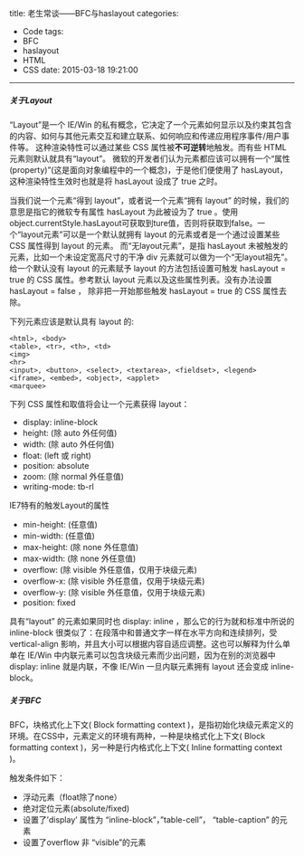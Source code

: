 title: 老生常谈——BFC与haslayout
categories:
  - Code
tags:
  - BFC
  - haslayout
  - HTML
  - CSS
date: 2015-03-18 19:21:00
---
##### 关于Layout

“Layout”是一个 IE/Win 的私有概念，它决定了一个元素如何显示以及约束其包含的内容、如何与其他元素交互和建立联系、如何响应和传递应用程序事件/用户事件等。
这种渲染特性可以通过某些 CSS 属性被**不可逆转**地触发。而有些 HTML 元素则默认就具有“layout”。
微软的开发者们认为元素都应该可以拥有一个“属性(property)”(这是面向对象编程中的一个概念)，于是他们便使用了 hasLayout，这种渲染特性生效时也就是将 hasLayout 设成了 true 之时。

<!-- more -->

当我们说一个元素“得到 layout”，或者说一个元素“拥有 layout” 的时候，我们的意思是指它的微软专有属性 hasLayout 为此被设为了 true 。使用object.currentStyle.hasLayout可获取到ture值，否则将获取到false。一个“layout元素”可以是一个默认就拥有 layout 的元素或者是一个通过设置某些 CSS 属性得到 layout 的元素。
而“无layout元素”，是指 hasLayout 未被触发的元素，比如一个未设定宽高尺寸的干净 div 元素就可以做为一个“无layout祖先”。
给一个默认没有 layout 的元素赋予 layout 的方法包括设置可触发 hasLayout = true 的 CSS 属性。参考默认 layout 元素以及这些属性列表。没有办法设置 hasLayout = false ， 除非把一开始那些触发 hasLayout = true 的 CSS 属性去除。

下列元素应该是默认具有 layout 的:
```
<html>, <body>
<table>, <tr>, <th>, <td>
<img>
<hr>
<input>, <button>, <select>, <textarea>, <fieldset>, <legend>
<iframe>, <embed>, <object>, <applet>
<marquee>
```
下列 CSS 属性和取值将会让一个元素获得 layout：

* display: inline-block
* height: (除 auto 外任何值)
* width: (除 auto 外任何值)
* float: (left 或 right)
* position: absolute
* zoom: (除 normal 外任意值)
* writing-mode: tb-rl

IE7特有的触发Layout的属性

* min-height: (任意值)
* min-width: (任意值)
* max-height: (除 none 外任意值)
* max-width: (除 none 外任意值)
* overflow: (除 visible 外任意值，仅用于块级元素)
* overflow-x: (除 visible 外任意值，仅用于块级元素)
* overflow-y: (除 visible 外任意值，仅用于块级元素)
* position: fixed

具有“layout” 的元素如果同时也 display: inline ，那么它的行为就和标准中所说的 inline-block 很类似了：在段落中和普通文字一样在水平方向和连续排列，受 vertical-align 影响，并且大小可以根据内容自适应调整。这也可以解释为什么单单在 IE/Win 中内联元素可以包含块级元素而少出问题，因为在别的浏览器中 display: inline 就是内联，不像 IE/Win 一旦内联元素拥有 layout 还会变成 inline-block。

##### 关于BFC

BFC，块格式化上下文( Block formatting context )，是指初始化块级元素定义的环境。在CSS中，元素定义的环境有两种，一种是块格式化上下文( Block formatting context )，另一种是行内格式化上下文( Inline formatting context )。

触发条件如下：

* 浮动元素（float除了none）
* 绝对定位元素(absolute/fixed)
* 设置了’display’ 属性为 “inline-block”，”table-cell”， “table-caption” 的元素
* 设置了overflow 非 “visible”的元素